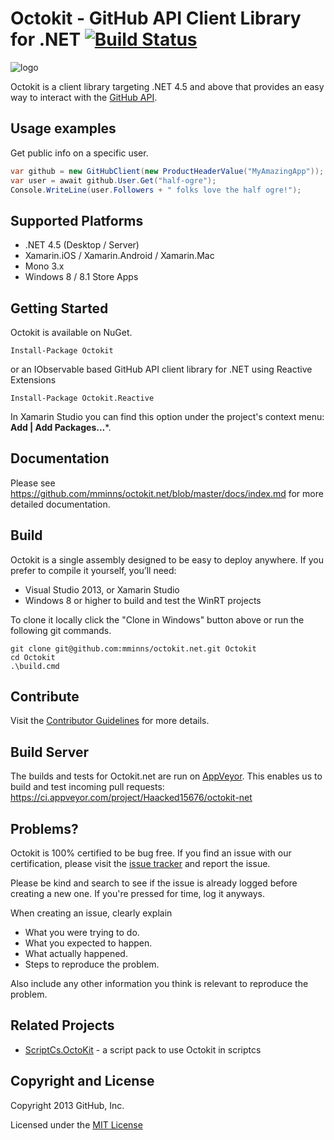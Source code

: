 # Octokit - GitHub API Client Library for .NET [![Build Status](https://ci.appveyor.com/api/projects/status/github/mminns/octokit.net?branch=master)](https://ci.appveyor.com/project/Haacked15676/octokit-net)

![logo](octokit-dotnet_2.png)


Octokit is a client library targeting .NET 4.5 and above that provides an easy
way to interact with the [GitHub API](http://developer.github.com/v3/).

## Usage examples

Get public info on a specific user.

```c#
var github = new GitHubClient(new ProductHeaderValue("MyAmazingApp"));
var user = await github.User.Get("half-ogre");
Console.WriteLine(user.Followers + " folks love the half ogre!");
```

## Supported Platforms

* .NET 4.5 (Desktop / Server)
* Xamarin.iOS / Xamarin.Android / Xamarin.Mac
* Mono 3.x
* Windows 8 / 8.1 Store Apps

## Getting Started

Octokit is available on NuGet.

```
Install-Package Octokit
```
or an IObservable based GitHub API client library for .NET using Reactive Extensions

```
Install-Package Octokit.Reactive
```

In Xamarin Studio you can find this option under the project's context menu: **Add | Add Packages...***.

## Documentation

Please see https://github.com/mminns/octokit.net/blob/master/docs/index.md for more detailed documentation.

## Build

Octokit is a single assembly designed to be easy to deploy anywhere. If you 
prefer to compile it yourself, you’ll need:

* Visual Studio 2013, or Xamarin Studio
* Windows 8 or higher to build and test the WinRT projects

To clone it locally click the "Clone in Windows" button above or run the 
following git commands.

```
git clone git@github.com:mminns/octokit.net.git Octokit
cd Octokit
.\build.cmd
```

## Contribute

Visit the [Contributor Guidelines](https://github.com/mminns/octokit.net/blob/master/CONTRIBUTING.md) 
for more details.

## Build Server

The builds and tests for Octokit.net are run on [AppVeyor](http://www.appveyor.com). This enables us to build and test incoming pull requests: https://ci.appveyor.com/project/Haacked15676/octokit-net

## Problems?

Octokit is 100% certified to be bug free. If you find an issue with our 
certification, please visit the [issue tracker](https://github.com/mminns/octokit.net/issues) 
and report the issue. 

Please be kind and search to see if the issue is already logged before creating
a new one. If you're pressed for time, log it anyways.

When creating an issue, clearly explain

* What you were trying to do.
* What you expected to happen.
* What actually happened.
* Steps to reproduce the problem.

Also include any other information you think is relevant to reproduce the 
problem.

## Related Projects

 - [ScriptCs.OctoKit](https://github.com/alfhenrik/ScriptCs.OctoKit) - a script pack to use Octokit in scriptcs 

## Copyright and License

Copyright 2013 GitHub, Inc.

Licensed under the [MIT License](https://github.com/mminns/octokit.net/blob/master/LICENSE.txt)

